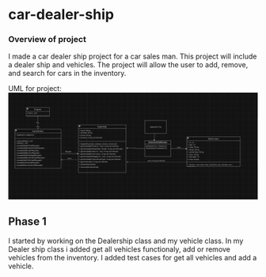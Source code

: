 # car-dealer-ship
### Overview of project
I made a car dealer ship project for a car sales man. This project will include a dealer ship and vehicles. The project will allow the user to add, remove, and search for cars in the inventory. 

UML for project:
![umlForProject](images/diagramSS.png)

## Phase 1

I started by working on the Dealership class and my vehicle class. In my Dealer ship class i added get all vehicles functionaly, add or remove vehicles from the inventory. I added test cases for get all vehicles and add a vehicle.